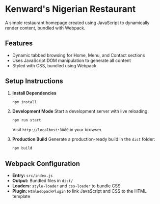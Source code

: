 # Kenward's Nigerian Restaurant

A simple restaurant homepage created using JavaScript to dynamically render content, bundled with Webpack.

## Features

- Dynamic tabbed browsing for Home, Menu, and Contact sections
- Uses JavaScript DOM manipulation to generate all content
- Styled with CSS, bundled using Webpack

## Setup Instructions

1. **Install Dependencies**
   ```bash
   npm install
   ```

2. **Development Mode**
   Start a development server with live reloading:
   ```bash
   npm run start
   ```
   Visit `http://localhost:8080` in your browser.

3. **Production Build**
   Generate a production-ready build in the `dist` folder:
   ```bash
   npm build
   ```

## Webpack Configuration

- **Entry:** `src/index.js`
- **Output:** Bundled files in `dist/`
- **Loaders:** `style-loader` and `css-loader` to bundle CSS
- **Plugin:** `HtmlWebpackPlugin` to link JavaScript and CSS to the HTML template




